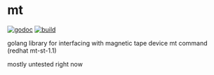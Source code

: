 # mt
[![godoc](http://img.shields.io/badge/godoc-reference-blue.svg?style=flat)](https://godoc.org/github.com/benmcclelland/mt) [![build](https://img.shields.io/travis/benmcclelland/mt.svg?style=flat)](https://travis-ci.org/benmcclelland/mt)

golang library for interfacing with magnetic tape device mt command (redhat mt-st-1.1)

mostly untested right now
